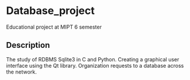 # Database_project
Educational project at MIPT 6 semester

## Description

The study of RDBMS Sqlite3 in C and Python.
Creating a graphical user interface using the Qt library. Organization requests to a database across the network.
